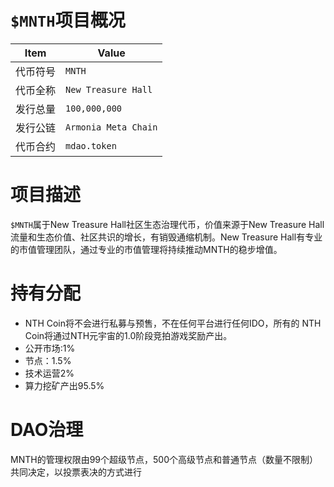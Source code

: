 # `$MNTH`项目概况

|Item | Value|
|--|--|
| 代币符号 | `MNTH` |
| 代币全称 | `New Treasure Hall` |
| 发行总量 | `100,000,000` |
| 发行公链 | `Armonia Meta Chain`|
| 代币合约 | `mdao.token` |

# 项目描述

`$MNTH`属于New Treasure Hall社区生态治理代币，价值来源于New Treasure Hall流量和生态价值、社区共识的增长，有销毁通缩机制。New Treasure Hall有专业的市值管理团队，通过专业的市值管理将持续推动MNTH的稳步增值。

# 持有分配

* NTH Coin将不会进行私募与预售，不在任何平台进行任何IDO，所有的 NTH Coin将通过NTH元宇宙的1.0阶段竞拍游戏奖励产出。
* 公开市场:1%
* 节点：1.5%
* 技术运营2%
* 算力挖矿产出95.5%

# DAO治理

MNTH的管理权限由99个超级节点，500个高级节点和普通节点（数量不限制）共同决定，以投票表决的方式进行